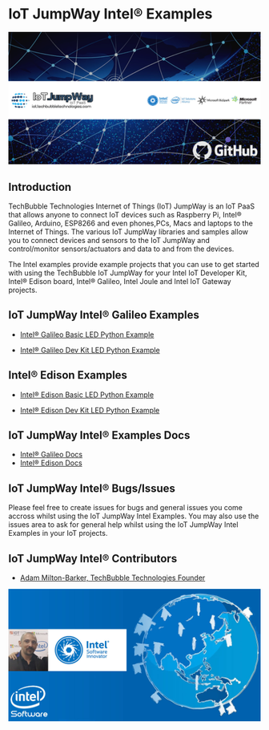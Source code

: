 # IoT JumpWay Intel® Examples

![TechBubble IoT JumpWay Docs](images/main/IoT-Jumpway.jpg)  

## Introduction

TechBubble Technologies Internet of Things (IoT) JumpWay is an IoT PaaS that allows anyone to connect IoT devices such as Raspberry Pi, Intel® Galileo, Arduino, ESP8266 and even phones,PCs, Macs and laptops to the Internet of Things. The various IoT JumpWay libraries and samples allow you to connect devices and sensors to the IoT JumpWay and control/monitor sensors/actuators and data to and from the devices.

The Intel examples provide example projects that you can use to get started with using the TechBubble IoT JumpWay for your Intel IoT Developer Kit, Intel® Edison board, Intel® Galileo, Intel Joule and Intel IoT Gateway projects.

## IoT JumpWay Intel® Galileo Examples

- [Intel® Galileo Basic LED Python Example](https://github.com/TechBubbleTechnologies/IoT-JumpWay-Intel-Examples/tree/master/Intel-Galileo/Basic-LED/Python "Intel® Galileo Basic LED Python Example")

- [Intel® Galileo Dev Kit LED Python Example](https://github.com/TechBubbleTechnologies/IoT-JumpWay-Intel-Examples/tree/master/Intel-Galileo/Dev-Kit-LED/Python "Intel® Galileo Dev Kit LED Python Example")

## Intel® Edison Examples

- [Intel® Edison Basic LED Python Example](https://github.com/TechBubbleTechnologies/IoT-JumpWay-Intel-Examples/tree/master/Intel-Edison/Basic-LED/Python "Intel® Edison Basic LED Python Example")

- [Intel® Edison Dev Kit LED Python Example](https://github.com/TechBubbleTechnologies/IoT-JumpWay-Intel-Examples/tree/master/Intel-Edison/Dev-Kit-LED/Python "Intel® Edison Dev Kit LED Python Example")

## IoT JumpWay Intel® Examples Docs

- [Intel® Galileo Docs](https://github.com/TechBubbleTechnologies/IoT-JumpWay-Intel-Examples/tree/master/Intel-Galileo/_DOCS "Intel® Galileo Docs")
- [Intel® Edison Docs](https://github.com/TechBubbleTechnologies/IoT-JumpWay-Intel-Examples/tree/master/Intel-Edison/_DOCS "Intel® Edison Docs")

## IoT JumpWay Intel® Bugs/Issues

Please feel free to create issues for bugs and general issues you come accross whilst using the IoT JumpWay Intel Examples. You may also use the issues area to ask for general help whilst using the IoT JumpWay Intel Examples in your IoT projects.

## IoT JumpWay Intel® Contributors

- [Adam Milton-Barker, TechBubble Technologies Founder](https://github.com/AdamMiltonBarker "Adam Milton-Barker, TechBubble Technologies Founder")

![Adam Milton-Barker,  Intel Software Innovator](images/main/Intel-Software-Innovator.jpg)  